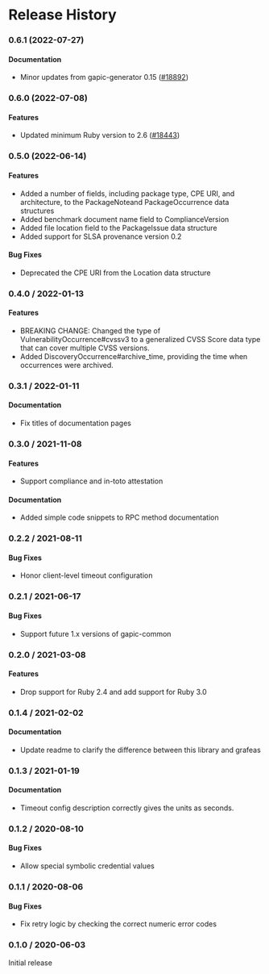 # Release History

### 0.6.1 (2022-07-27)

#### Documentation

* Minor updates from gapic-generator 0.15 ([#18892](https://github.com/googleapis/google-cloud-ruby/issues/18892)) 

### 0.6.0 (2022-07-08)

#### Features

* Updated minimum Ruby version to 2.6 ([#18443](https://github.com/googleapis/google-cloud-ruby/issues/18443)) 

### 0.5.0 (2022-06-14)

#### Features

* Added a number of fields, including package type, CPE URI, and architecture, to the PackageNoteand PackageOccurrence data structures
* Added benchmark document name field to ComplianceVersion
* Added file location field to the PackageIssue data structure
* Added support for SLSA provenance version 0.2
#### Bug Fixes

* Deprecated the CPE URI from the Location data structure

### 0.4.0 / 2022-01-13

#### Features

* BREAKING CHANGE: Changed the type of VulnerabilityOccurrence#cvssv3 to a generalized CVSS Score data type that can cover multiple CVSS versions.
* Added DiscoveryOccurrence#archive_time, providing the time when occurrences were archived.

### 0.3.1 / 2022-01-11

#### Documentation

* Fix titles of documentation pages

### 0.3.0 / 2021-11-08

#### Features

* Support compliance and in-toto attestation

#### Documentation

* Added simple code snippets to RPC method documentation

### 0.2.2 / 2021-08-11

#### Bug Fixes

* Honor client-level timeout configuration

### 0.2.1 / 2021-06-17

#### Bug Fixes

* Support future 1.x versions of gapic-common

### 0.2.0 / 2021-03-08

#### Features

* Drop support for Ruby 2.4 and add support for Ruby 3.0

### 0.1.4 / 2021-02-02

#### Documentation

* Update readme to clarify the difference between this library and grafeas

### 0.1.3 / 2021-01-19

#### Documentation

* Timeout config description correctly gives the units as seconds.

### 0.1.2 / 2020-08-10

#### Bug Fixes

* Allow special symbolic credential values

### 0.1.1 / 2020-08-06

#### Bug Fixes

* Fix retry logic by checking the correct numeric error codes

### 0.1.0 / 2020-06-03

Initial release
